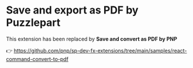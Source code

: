 # Save and export as PDF by Puzzlepart

This extension has been replaced by **Save and convert as PDF by PNP**  

👉 https://github.com/pnp/sp-dev-fx-extensions/tree/main/samples/react-command-convert-to-pdf
